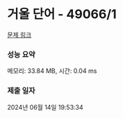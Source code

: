 # 거울 단어 - 49066/1 

[문제 링크](https://level.goorm.io/exam/49066/%EA%B1%B0%EC%9A%B8-%EB%8B%A8%EC%96%B4/quiz/1) 

### 성능 요약

메모리: 33.84 MB, 시간: 0.04 ms

### 제출 일자

2024년 06월 14일 19:53:34

